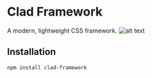 # Clad Framework

A modern, lightweight CSS framework.
![alt text](https://i.postimg.cc/j5hhWgZf/Screenshot-2024-08-15-at-2-07-24-PM.png)
## Installation

```bash
npm install clad-framework
